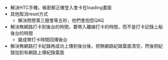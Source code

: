 - 解決HTC手機，帳密都正確登入會卡在loading畫面
- 其他取消reset方式
  - 解決問卷第三題會等五秒，他們會抱怨QAQ
- 解決無網路打卡到後台的時間，要帶入離線打卡的時間，而不是打卡記錄上船後台的時間
  - 變成帶打卡時間回傳後台
- 解決無網路打卡紀錄再成功上傳到後台後，把無網路紀錄葉面清空，然後把紀錄加到有網路上傳紀錄葉面    
